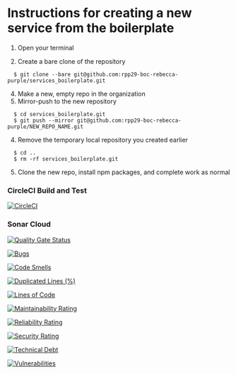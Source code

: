 # Instructions for creating a new service from the boilerplate

1. Open your terminal

2. Create a bare clone of the repository

```
  $ git clone --bare git@github.com:rpp29-boc-rebecca-purple/services_boilerplate.git
```

4. Make a new, empty repo in the organization
6. Mirror-push to the new repository

```
  $ cd services_boilerplate.git
  $ git push --mirror git@github.com:rpp29-boc-rebecca-purple/NEW_REPO_NAME.git
```

4. Remove the temporary local repository you created earlier

```
  $ cd ..
  $ rm -rf services_boilerplate.git
```

5. Clone the new repo, install npm packages, and complete work as normal

### CircleCI Build and Test

[![CircleCI](https://circleci.com/gh/rpp29-boc-rebecca-purple/authentication-service/tree/main.svg?style=svg)](https://circleci.com/gh/rpp29-boc-rebecca-purple/authentication-service/tree/main)

### Sonar Cloud

[![Quality Gate Status](https://sonarcloud.io/api/project_badges/measure?project=rpp29-boc-rebecca-purple_authentication-service&metric=alert_status)](https://sonarcloud.io/summary/new_code?id=rpp29-boc-rebecca-purple_authentication-service)

[![Bugs](https://sonarcloud.io/api/project_badges/measure?project=rpp29-boc-rebecca-purple_authentication-service&metric=bugs)](https://sonarcloud.io/summary/new_code?id=rpp29-boc-rebecca-purple_authentication-service)

[![Code Smells](https://sonarcloud.io/api/project_badges/measure?project=rpp29-boc-rebecca-purple_authentication-service&metric=code_smells)](https://sonarcloud.io/summary/new_code?id=rpp29-boc-rebecca-purple_authentication-service)

[![Duplicated Lines (%)](https://sonarcloud.io/api/project_badges/measure?project=rpp29-boc-rebecca-purple_authentication-service&metric=duplicated_lines_density)](https://sonarcloud.io/summary/new_code?id=rpp29-boc-rebecca-purple_authentication-service)

[![Lines of Code](https://sonarcloud.io/api/project_badges/measure?project=rpp29-boc-rebecca-purple_authentication-service&metric=ncloc)](https://sonarcloud.io/summary/new_code?id=rpp29-boc-rebecca-purple_authentication-service)

[![Maintainability Rating](https://sonarcloud.io/api/project_badges/measure?project=rpp29-boc-rebecca-purple_authentication-service&metric=sqale_rating)](https://sonarcloud.io/summary/new_code?id=rpp29-boc-rebecca-purple_authentication-service)

[![Reliability Rating](https://sonarcloud.io/api/project_badges/measure?project=rpp29-boc-rebecca-purple_authentication-service&metric=reliability_rating)](https://sonarcloud.io/summary/new_code?id=rpp29-boc-rebecca-purple_authentication-service)

[![Security Rating](https://sonarcloud.io/api/project_badges/measure?project=rpp29-boc-rebecca-purple_authentication-service&metric=security_rating)](https://sonarcloud.io/summary/new_code?id=rpp29-boc-rebecca-purple_authentication-service)

[![Technical Debt](https://sonarcloud.io/api/project_badges/measure?project=rpp29-boc-rebecca-purple_authentication-service&metric=sqale_index)](https://sonarcloud.io/summary/new_code?id=rpp29-boc-rebecca-purple_authentication-service)

[![Vulnerabilities](https://sonarcloud.io/api/project_badges/measure?project=rpp29-boc-rebecca-purple_authentication-service&metric=vulnerabilities)](https://sonarcloud.io/summary/new_code?id=rpp29-boc-rebecca-purple_authentication-service)
